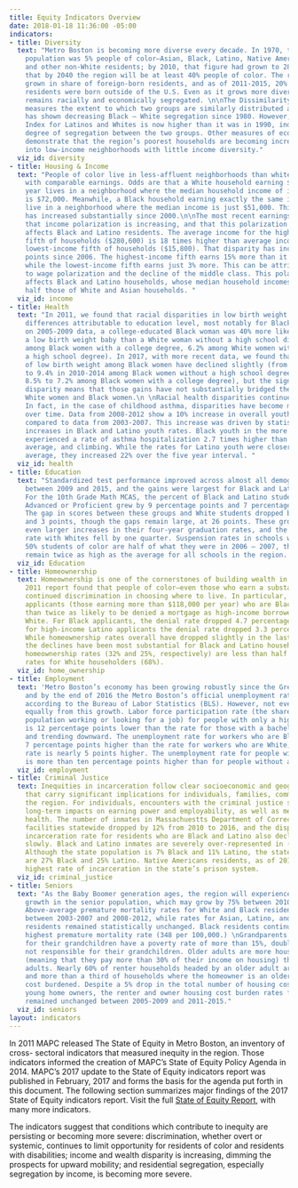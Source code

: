 ```yaml
---
title: Equity Indicators Overview
date: 2018-01-18 11:36:00 -05:00
indicators:
- title: Diversity
  text: "Metro Boston is becoming more diverse every decade. In 1970, the region’s
    population was 5% people of color—Asian, Black, Latino, Native American, multiracial
    and other non-White residents; by 2010, that figure had grown to 28%. MAPC projects
    that by 2040 the region will be at least 40% people of color. The region has also
    grown in share of foreign-born residents, and as of 2011-2015, 20% of Metro Boston
    residents were born outside of the U.S. Even as it grows more diverse, the region
    remains racially and economically segregated. \n\nThe Dissimilarity Index, which
    measures the extent to which two groups are similarly distributed across the region,
    has shown decreasing Black – White segregation since 1980. However, the Dissimilarity
    Index for Latinos and Whites is now higher than it was in 1990, indicating a greater
    degree of segregation between the two groups. Other measures of economic segregation
    demonstrate that the region’s poorest households are becoming increasingly concentrated
    into low-income neighborhoods with little income diversity."
  viz_id: diversity
- title: Housing & Income
  text: "People of color live in less-affluent neighborhoods than white households
    with comparable earnings. Odds are that a White household earning $78,000 per
    year lives in a neighborhood where the median household income of its neighbors
    is $72,000. Meanwhile, a Black household earning exactly the same is likely to
    live in a neighborhood where the median income is just $51,000. This disparity
    has increased substantially since 2000.\n\nThe most recent earnings data show
    that income polarization is increasing, and that this polarization disproportionately
    affects Black and Latino residents. The average income for the highest-earning
    fifth of households ($280,600) is 18 times higher than average income for the
    lowest-income fifth of households ($15,800). That disparity has increased by two
    points since 2006. The highest-income fifth earns 15% more than it did in 2006,
    while the lowest-income fifth earns just 3% more. This can be attributed in part
    to wage polarization and the decline of the middle class. This polarization disproportionately
    affects Black and Latino households, whose median household incomes are less than
    half those of White and Asian households. "
  viz_id: income
- title: Health
  text: "In 2011, we found that racial disparities in low birth weight eclipsed the
    differences attributable to education level, most notably for Black women. Based
    on 2005-2009 data, a college-educated Black woman was 40% more likely to have
    a low birth weight baby than a White woman without a high school diploma (8.5%
    among Black women with a college degree, 6.2% among White women with less than
    a high school degree). In 2017, with more recent data, we found that instances
    of low birth weight among Black women have declined slightly (from 10.4% in 2005-2009
    to 9.4% in 2010-2014 among Black women without a high school degree, and from
    8.5% to 7.2% among Black women with a college degree), but the significant preexisting
    disparity means that those gains have not substantially bridged the gap between
    White women and Black women.\n \nRacial health disparities continue into childhood.
    In fact, in the case of childhood asthma, disparities have become more severe
    over time. Data from 2008-2012 show a 10% increase in overall youth asthma hospitalizations,
    compared to data from 2003-2007. This increase was driven by statistically significant
    increases in Black and Latino youth rates. Black youth in the more recent data
    experienced a rate of asthma hospitalization 2.7 times higher than the regional
    average, and climbing. While the rates for Latino youth were closer to the regional
    average, they increased 22% over the five year interval. "
  viz_id: health
- title: Education
  text: "Standardized test performance improved across almost all demographic categories
    between 2009 and 2015, and the gains were largest for Black and Latino students.
    For the 10th Grade Math MCAS, the percent of Black and Latino students scoring
    Advanced or Proficient grew by 9 percentage points and 7 percentage points, respectively.
    The gap in scores between these groups and White students dropped by 5 points
    and 3 points, though the gaps remain large, at 26 points. These groups also saw
    even larger increases in their four-year graduation rates, and the gap in graduation
    rate with Whites fell by one quarter. Suspension rates in schools with more than
    50% students of color are half of what they were in 2006 – 2007, though they still
    remain twice as high as the average for all schools in the region. \n"
  viz_id: Education
- title: Homeownership
  text: Homeownership is one of the cornerstones of building wealth in America. MAPC’s
    2011 report found that people of color—even those who earn a substantial income—face
    continued discrimination in choosing where to live. In particular, high-income
    applicants (those earning more than $118,000 per year) who are Black are more
    than twice as likely to be denied a mortgage as high-income borrowers who are
    White. For Black applicants, the denial rate dropped 4.7 percentage points, and
    for high-income Latino applicants the denial rate dropped 3.3 percentage points.
    While homeownership rates overall have dropped slightly in the last ten years,
    the declines have been most substantial for Black and Latino householders, whose
    homeownership rates (32% and 25%, respectively) are less than half of homeownership
    rates for White householders (68%).
  viz_id: home_ownership
- title: Employment
  text: 'Metro Boston’s economy has been growing robustly since the Great Recession,
    and by the end of 2016 the Metro Boston’s official unemployment rate was 2.5%,
    according to the Bureau of Labor Statistics (BLS). However, not everyone is benefiting
    equally from this growth. Labor force participation rate (the share of the working-age
    population working or looking for a job) for people with only a high school degree
    is 12 percentage points lower than the rate for those with a bachelor’s degree,
    and trending downward. The unemployment rate for workers who are Black is nearly
    7 percentage points higher than the rate for workers who are White, and the Latino
    rate is nearly 5 points higher. The unemployment rate for people with a disability
    is more than ten percentage points higher than for people without a disability. '
  viz_id: employment
- title: Criminal Justice
  text: Inequities in incarceration follow clear socioeconomic and geographic trends
    that carry significant implications for individuals, families, communities, and
    the region. For individuals, encounters with the criminal justice system can have
    long-term impacts on earning power and employability, as well as mental and physical
    health. The number of inmates in Massachuestts Department of Corrections (DOC)
    facilities statewide dropped by 12% from 2010 to 2016, and the disparities in
    incarceration rate for residents who are Black and Latino also declined, albeit
    slowly. Black and Latino inmates are severely over-represented in (DOC) facilities.
    Although the state population is 7% Black and 11% Latino, the state’s DOC inmates
    are 27% Black and 25% Latino. Native Americans residents, as of 2016, have the
    highest rate of incarceration in the state’s prison system.
  viz_id: criminal_justice
- title: Seniors
  text: "As the Baby Boomer generation ages, the region will experience substantial
    growth in the senior population, which may grow by 75% between 2010 and 2030.
    Above-average premature mortality rates for White and Black residents declined
    between 2003-2007 and 2008-2012, while rates for Asian, Latino, and Native American
    residents remained statistically unchanged. Black residents continue to have the
    highest premature mortality rate (348 per 100,000.) \nGrandparents responsible
    for their grandchildren have a poverty rate of more than 15%, double that of grandparents
    not responsible for their grandchildren. Older adults are more housing cost burdened
    (meaning that they pay more than 30% of their income on housing) than younger
    adults. Nearly 60% of renter households headed by an older adult are cost burdened,
    and more than a third of households where the homeowner is an older adult are
    cost burdened. Despite a 5% drop in the total number of housing cost burdened
    young home owners, the renter and owner housing cost burden rates for the elderly
    remained unchanged between 2005-2009 and 2011-2015."
  viz_id: seniors
layout: indicators
---
```


In 2011 MAPC released The State of Equity in Metro Boston, an inventory of cross- sectoral indicators that measured inequity in the region. Those indicators informed the creation of MAPC’s State of Equity Policy Agenda in 2014. MAPC’s 2017 update to the State of Equity indicators report was published in February, 2017 and forms the basis for the agenda put forth in this document. The following section summarizes major findings of the 2017 State of Equity indicators report. Visit the full [State of Equity Report](http://www.regionalindicators.org/topic_areas/7), with many more indicators.

The indicators suggest that conditions which contribute to inequity are persisting or becoming more severe: discrimination, whether overt or systemic, continues to limit opportunity for residents of color and residents with disabilities; income and wealth disparity is increasing, dimming the prospects for upward mobility; and residential segregation, especially segregation by income, is becoming more severe. 